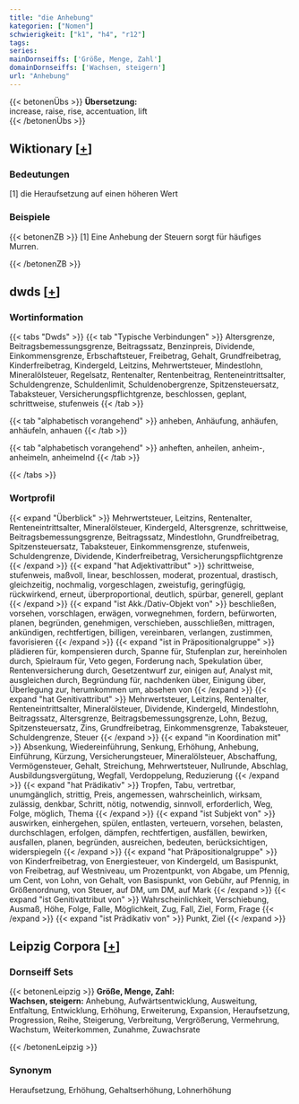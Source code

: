 ```yaml
---
title: "die Anhebung"
kategorien: ["Nomen"]
schwierigkeit: ["k1", "h4", "r12"]
tags:
series:
mainDornseiffs: ['Größe, Menge, Zahl']
domainDornseiffs: ['Wachsen, steigern']
url: "Anhebung"
---
```


{{< betonenÜbs >}}
**Übersetzung:**  
increase, raise, rise, accentuation, lift  
{{< /betonenÜbs >}}

## Wiktionary [[+](https://de.wiktionary.org/wiki/Anhebung)]

### Bedeutungen
[1] die Heraufsetzung auf einen höheren Wert  

### Beispiele
{{< betonenZB >}}
[1] Eine Anhebung der Steuern sorgt für häufiges Murren.  

{{< /betonenZB >}}


## dwds [[+](https://www.dwds.de/wb/Anhebung)]

### Wortinformation
{{< tabs "Dwds" >}}
{{< tab "Typische Verbindungen" >}}
Altersgrenze, Beitragsbemessungsgrenze, Beitragssatz, Benzinpreis, Dividende, Einkommensgrenze, Erbschaftsteuer, Freibetrag, Gehalt, Grundfreibetrag, Kinderfreibetrag, Kindergeld, Leitzins, Mehrwertsteuer, Mindestlohn, Mineralölsteuer, Regelsatz, Rentenalter, Rentenbeitrag, Renteneintrittsalter, Schuldengrenze, Schuldenlimit, Schuldenobergrenze, Spitzensteuersatz, Tabaksteuer, Versicherungspflichtgrenze, beschlossen, geplant, schrittweise, stufenweis
{{< /tab >}}

{{< tab "alphabetisch vorangehend" >}}
anheben, Anhäufung, anhäufen, anhäufeln, anhauen
{{< /tab >}}

{{< tab "alphabetisch vorangehend" >}}
anheften, anheilen, anheim-, anheimeln, anheimelnd
{{< /tab >}}

{{< /tabs >}}

### Wortprofil
{{< expand "Überblick" >}} Mehrwertsteuer, Leitzins, Rentenalter, Renteneintrittsalter, Mineralölsteuer, Kindergeld, Altersgrenze, schrittweise, Beitragsbemessungsgrenze, Beitragssatz, Mindestlohn, Grundfreibetrag, Spitzensteuersatz, Tabaksteuer, Einkommensgrenze, stufenweis, Schuldengrenze, Dividende, Kinderfreibetrag, Versicherungspflichtgrenze {{< /expand >}}
{{< expand "hat Adjektivattribut" >}} schrittweise, stufenweis, maßvoll, linear, beschlossen, moderat, prozentual, drastisch, gleichzeitig, nochmalig, vorgeschlagen, zweistufig, geringfügig, rückwirkend, erneut, überproportional, deutlich, spürbar, generell, geplant {{< /expand >}}
{{< expand "ist Akk./Dativ-Objekt von" >}} beschließen, vorsehen, vorschlagen, erwägen, vorwegnehmen, fordern, befürworten, planen, begründen, genehmigen, verschieben, ausschließen, mittragen, ankündigen, rechtfertigen, billigen, vereinbaren, verlangen, zustimmen, favorisieren {{< /expand >}}
{{< expand "ist in Präpositionalgruppe" >}} plädieren für, kompensieren durch, Spanne für, Stufenplan zur, hereinholen durch, Spielraum für, Veto gegen, Forderung nach, Spekulation über, Rentenversicherung durch, Gesetzentwurf zur, einigen auf, Analyst mit, ausgleichen durch, Begründung für, nachdenken über, Einigung über, Überlegung zur, herumkommen um, absehen von {{< /expand >}}
{{< expand "hat Genitivattribut" >}} Mehrwertsteuer, Leitzins, Rentenalter, Renteneintrittsalter, Mineralölsteuer, Dividende, Kindergeld, Mindestlohn, Beitragssatz, Altersgrenze, Beitragsbemessungsgrenze, Lohn, Bezug, Spitzensteuersatz, Zins, Grundfreibetrag, Einkommensgrenze, Tabaksteuer, Schuldengrenze, Steuer {{< /expand >}}
{{< expand "in Koordination mit" >}} Absenkung, Wiedereinführung, Senkung, Erhöhung, Anhebung, Einführung, Kürzung, Versicherungsteuer, Mineralölsteuer, Abschaffung, Vermögensteuer, Gehalt, Streichung, Mehrwertsteuer, Nullrunde, Abschlag, Ausbildungsvergütung, Wegfall, Verdoppelung, Reduzierung {{< /expand >}}
{{< expand "hat Prädikativ" >}} Tropfen, Tabu, vertretbar, unumgänglich, strittig, Preis, angemessen, wahrscheinlich, wirksam, zulässig, denkbar, Schritt, nötig, notwendig, sinnvoll, erforderlich, Weg, Folge, möglich, Thema {{< /expand >}}
{{< expand "ist Subjekt von" >}} auswirken, einhergehen, spülen, entlasten, verteuern, vorsehen, belasten, durchschlagen, erfolgen, dämpfen, rechtfertigen, ausfällen, bewirken, ausfallen, planen, begründen, ausreichen, bedeuten, berücksichtigen, widerspiegeln {{< /expand >}}
{{< expand "hat Präpositionalgruppe" >}} von Kinderfreibetrag, von Energiesteuer, von Kindergeld, um Basispunkt, von Freibetrag, auf Westniveau, um Prozentpunkt, von Abgabe, um Pfennig, um Cent, von Lohn, von Gehalt, von Basispunkt, von Gebühr, auf Pfennig, in Größenordnung, von Steuer, auf DM, um DM, auf Mark {{< /expand >}}
{{< expand "ist Genitivattribut von" >}} Wahrscheinlichkeit, Verschiebung, Ausmaß, Höhe, Folge, Falle, Möglichkeit, Zug, Fall, Ziel, Form, Frage {{< /expand >}}
{{< expand "ist Prädikativ von" >}} Punkt, Ziel {{< /expand >}}

## Leipzig Corpora [[+](https://corpora.uni-leipzig.de/en/res?word=Anhebung&corpusId=deu_newscrawl-public_2018)]

### Dornseiff Sets
{{< betonenLeipzig >}}
**Größe, Menge, Zahl:**  
**Wachsen, steigern:** Anhebung, Aufwärtsentwicklung, Ausweitung, Entfaltung, Entwicklung, Erhöhung, Erweiterung, Expansion, Heraufsetzung, Progression, Reihe, Steigerung, Verbreitung, Vergrößerung, Vermehrung, Wachstum, Weiterkommen, Zunahme, Zuwachsrate  

{{< /betonenLeipzig >}}

### Synonym
Heraufsetzung, Erhöhung, Gehaltserhöhung, Lohnerhöhung

